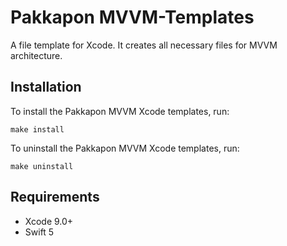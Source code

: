 # Pakkapon MVVM-Templates
A file template for Xcode. It creates all necessary files for MVVM architecture.

Installation
------------

To install the Pakkapon MVVM Xcode templates, run:
```
make install
```
To uninstall the Pakkapon MVVM Xcode templates, run:
```
make uninstall
```
Requirements
------------

* Xcode 9.0+
* Swift 5
